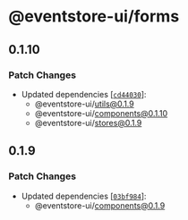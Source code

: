 # @eventstore-ui/forms

## 0.1.10

### Patch Changes

-   Updated dependencies [[`cd44030`](https://github.com/EventStore/Design-System/commit/cd44030b8180350fdc97b6a2600ebe7d28a9c9b0)]:
    -   @eventstore-ui/utils@0.1.9
    -   @eventstore-ui/components@0.1.10
    -   @eventstore-ui/stores@0.1.9

## 0.1.9

### Patch Changes

-   Updated dependencies [[`03bf984`](https://github.com/EventStore/Design-System/commit/03bf9849fd9167dd46986b3a994938ded3ffb8e0)]:
    -   @eventstore-ui/components@0.1.9
